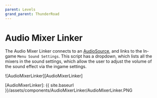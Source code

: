 ```yaml
---
parent: Levels
grand_parent: ThunderRoad
---
```

# Audio Mixer Linker

The Audio Mixer Linker connects to an [AudioSource][AudioSource], and links to the In-game `Menu Sound Settings`. This script has a dropdown, which lists all the mixers in the sound settings, which allow the user to adjust the volume of the sound effect via the ingame settings.

![AudioMixerLinker][AudioMixerLinker]

[AudioSource]: https://docs.unity3d.com/ScriptReference/AudioSource.html
[AudioMixerLinker]: {{ site.baseurl }}/assets/components/AudioMixerLinker/AudioMixerLinker.PNG